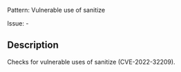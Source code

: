 Pattern: Vulnerable use of sanitize

Issue: -

## Description

Checks for vulnerable uses of sanitize (CVE-2022-32209).